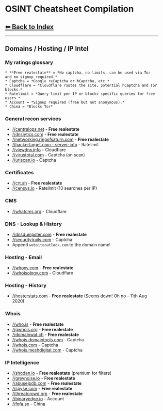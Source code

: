 # OSINT Cheatsheet Compilation

## [⬅ Back to Index](../README.md)

---

## Domains / Hosting / IP Intel

### My ratings glossary

```text
* **Free realestate** = *No captcha, no limits, can be used via Tor and no signup required.*
* Captcha = *Google reCaptcha or hCaptcha, etc.*
* Cloudflare = *Cloudflare routes the site, potential hCaptcha and Tor blocks.*
* Ratelimit = *Query limit per IP or blocks specific queries for free users.*
* Account = *Signup required (free but not anonymous).*
* China = *Blocks Tor*
```

### General recon services

* [//centralops.net](//centralops.net/co/) - **Free realestate**
* [//dnslytics.com](//dnslytics.com) - **Free realestate**
* [//networking.ringofsaturn.com](//networking.ringofsaturn.com/Tools/whois.php) - **Free realestate**
* [//hackertarget.com - server-info](//hackertarget.com/server-info/) - Ratelimit
* [//viewdns.info](//viewdns.info) - Cloudflare
* [//virustotal.com](//virustotal.com) - Captcha (on scan)
* [//urlscan.io](//urlscan.io) - Captcha

### Certificates

* [//crt.sh](//crt.sh) - **Free realestate**
* [//censys.io](//censys.io) - Ratelimit (10 searches per IP)

### CMS

* [//whatcms.org](https://whatcms.org) - Cloudflare

### DNS - Lookup & History

* [//dnsdumpster.com](//dnsdumpster.com) - **Free realestate**
* [//securitytrails.com](//securitytrails.com) - Captcha
* Append `websiteoutlook.com` to the domain name!

### Hosting - Email

* [//whoxy.com](//whoxy.com/whois-lookup/) - **Free realestate**
* [//whoisology.com](//whoisology.com) - Cloudflare

### Hosting - History

* [//hosterstats.com](//hosterstats.com) - **Free realestate** (Seems down! Oh no - 11th Aug 2020)

### Whois

* [//who.is](//who.is) - **Free realestate**
* [//gwhois.org](//gwhois.org) - **Free realestate**
* [//domainwat.ch](//domainwat.ch) - **Free realestate**
* [//whois.domaintools.com](//whois.domaintools.com) - Captcha
* [//whois.com](//whois.com/whois/) - Captcha
* [//whois.meshdigital.com](//whois.meshdigital.com) - Captcha

### IP Intelligence

* [//shodan.io](//shodan.io) - **Free realestate** (premium for filters)
* [//greynoise.io](//greynoise.io) - **Free realestate**
* [//abuseipdb.com](//abuseipdb.com) - **Free realestate**
* [//spyse.com](//spyse.com) - **Free realestate**
* [//threatcrowd.org](//threatcrowd.org) - **Free realestate**
* [//binaryedge.io](//binaryedge.io) - Account
* [//fofa.so](//fofa.so) - China
